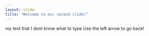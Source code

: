 ```yaml
---
layout: slide
title: "Welcome to our second slide!"
---
```

my text that I dont know what to type
Use the left arrow to go back!
